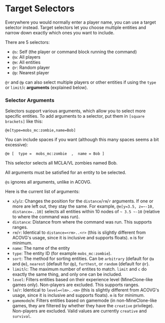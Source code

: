 # Target Selectors

Everywhere you would normally enter a player name, you can use a target selector instead. Target selectors let you choose multiple entities and narrow down exactly which ones you want to include.

There are 5 selectors:

* `@s`: Self (the player or command block running the command)
* `@a`: All players
* `@e`: All entities
* `@r`: Random player
* `@p`: Nearest player

`@r` and `@p` can also select multiple players or other entities if using the `type` or `limit`/`c` **arguments** (explained below).

### Selector Arguments

Selectors support various arguments, which allow you to select more specific entities. To add arguments to a selector, put them in `[square brackets]` like this:

```
@e[type=mobs_mc:zombie,name=Bob]
```

You can include spaces if you want (although this many spaces seems a bit excessive):

```
@e [  type =  mobs_mc:zombie  ,  name = Bob ]
```

This selector selects all MCLA/VL zombies named Bob.

All arguments must be satisfied for an entity to be selected.

`@s` ignores all arguments, unlike in ACOVG.

Here is the current list of arguments:

* `x`/`y`/`z`: Changes the position for the `distance`/`rm`/`r` arguments. If one or more are left out, they stay the same. For example, `@e[y=3.5, z=~-10, distance=..10]` selects all entities within 10 nodes of `~ 3.5 ~-10` (relative to where the command was run).
* `distance`: Distance from where the command was run. This supports ranges.
* `rm`/`r`: Identical to `distance=<rm>..<r>` (this is slightly different from ACOVG's usage, since it is inclusive and supports floats). `m` is for minimum.
* `name`: The name of the entity
* `type`: The entity ID (for example `mobs_mc:zombie`).
* `sort`: The method for sorting entities. Can be `arbitrary` (default for `@a` and `@e`), `nearest` (default for `@p`), `furthest`, or `random` (default for `@r`).
* `limit`/`c`: The maximum number of entites to match. `limit` and `c` do exactly the same thing, and only one can be included.
* `level`: Filters entities based on their experience level (MineClone-like games only). Non-players are excluded. This supports ranges.
* `lm`/`r`: Identical to `level=<lm>..<m>` (this is slightly different from ACOVG's usage, since it is inclusive and supports floats). `m` is for minimum.
* `gamemode`/`m`: Filters entities based on gamemode (in non-MineClone-like games, they are filtered by whether they have the `creative` privilege). Non-players are excluded. Valid values are currently `creative` and `survival`.
